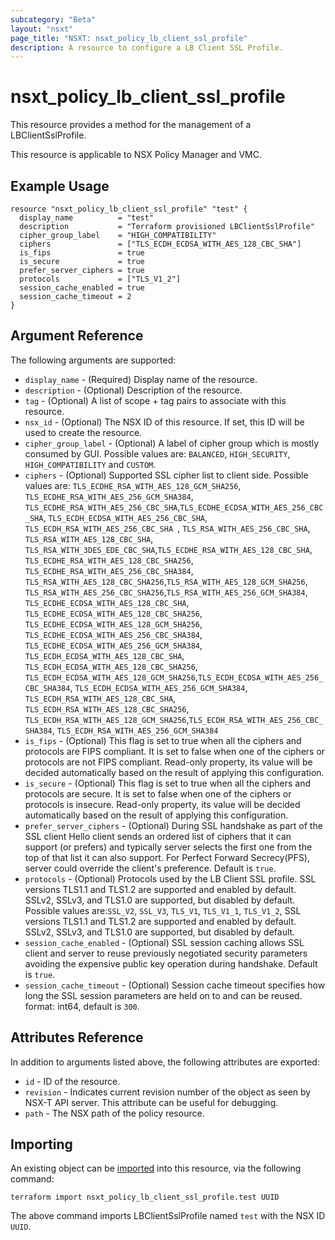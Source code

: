 ```yaml
---
subcategory: "Beta"
layout: "nsxt"
page_title: "NSXT: nsxt_policy_lb_client_ssl_profile"
description: A resource to configure a LB Client SSL Profile.
---
```


# nsxt_policy_lb_client_ssl_profile

This resource provides a method for the management of a LBClientSslProfile.

This resource is applicable to NSX Policy Manager and VMC.

## Example Usage

```hcl
resource "nsxt_policy_lb_client_ssl_profile" "test" {
  display_name          = "test"
  description           = "Terraform provisioned LBClientSslProfile"
  cipher_group_label    = "HIGH_COMPATIBILITY"
  ciphers               = ["TLS_ECDH_ECDSA_WITH_AES_128_CBC_SHA"]
  is_fips               = true
  is_secure             = true
  prefer_server_ciphers = true
  protocols             = ["TLS_V1_2"]
  session_cache_enabled = true
  session_cache_timeout = 2
}
```

## Argument Reference

The following arguments are supported:

* `display_name` - (Required) Display name of the resource.
* `description` - (Optional) Description of the resource.
* `tag` - (Optional) A list of scope + tag pairs to associate with this resource.
* `nsx_id` - (Optional) The NSX ID of this resource. If set, this ID will be used to create the resource.
* `cipher_group_label` - (Optional) A label of cipher group which is mostly consumed by GUI. Possible values are: `BALANCED`, `HIGH_SECURITY`, `HIGH_COMPATIBILITY` and `CUSTOM`.
* `ciphers` - (Optional) Supported SSL cipher list to client side. Possible values are: `TLS_ECDHE_RSA_WITH_AES_128_GCM_SHA256`, `TLS_ECDHE_RSA_WITH_AES_256_GCM_SHA384`, `TLS_ECDHE_RSA_WITH_AES_256_CBC_SHA`,`TLS_ECDHE_ECDSA_WITH_AES_256_CBC_SHA`, `TLS_ECDH_ECDSA_WITH_AES_256_CBC_SHA`, `TLS_ECDH_RSA_WITH_AES_256_CBC_SHA `, `TLS_RSA_WITH_AES_256_CBC_SHA`, `TLS_RSA_WITH_AES_128_CBC_SHA`, `TLS_RSA_WITH_3DES_EDE_CBC_SHA`,`TLS_ECDHE_RSA_WITH_AES_128_CBC_SHA`, `TLS_ECDHE_RSA_WITH_AES_128_CBC_SHA256`, `TLS_ECDHE_RSA_WITH_AES_256_CBC_SHA384`, `TLS_RSA_WITH_AES_128_CBC_SHA256`,`TLS_RSA_WITH_AES_128_GCM_SHA256`, `TLS_RSA_WITH_AES_256_CBC_SHA256`,`TLS_RSA_WITH_AES_256_GCM_SHA384`, `TLS_ECDHE_ECDSA_WITH_AES_128_CBC_SHA`, `TLS_ECDHE_ECDSA_WITH_AES_128_CBC_SHA256`, `TLS_ECDHE_ECDSA_WITH_AES_128_GCM_SHA256`,  `TLS_ECDHE_ECDSA_WITH_AES_256_CBC_SHA384`, `TLS_ECDHE_ECDSA_WITH_AES_256_GCM_SHA384`, `TLS_ECDH_ECDSA_WITH_AES_128_CBC_SHA`, `TLS_ECDH_ECDSA_WITH_AES_128_CBC_SHA256`, `TLS_ECDH_ECDSA_WITH_AES_128_GCM_SHA256`,`TLS_ECDH_ECDSA_WITH_AES_256_CBC_SHA384`, `TLS_ECDH_ECDSA_WITH_AES_256_GCM_SHA384`, `TLS_ECDH_RSA_WITH_AES_128_CBC_SHA`, `TLS_ECDH_RSA_WITH_AES_128_CBC_SHA256`, `TLS_ECDH_RSA_WITH_AES_128_GCM_SHA256`,`TLS_ECDH_RSA_WITH_AES_256_CBC_SHA384`, `TLS_ECDH_RSA_WITH_AES_256_GCM_SHA384`
* `is_fips` - (Optional) This flag is set to true when all the ciphers and protocols are FIPS compliant. It is set to false when one of the ciphers or protocols are not FIPS compliant. Read-only property, its value will be decided automatically based on the result of applying this configuration.
* `is_secure` - (Optional) This flag is set to true when all the ciphers and protocols are secure. It is set to false when one of the ciphers or protocols is insecure.  Read-only property, its value will be decided automatically based on the result of applying this configuration.
* `prefer_server_ciphers` - (Optional) During SSL handshake as part of the SSL client Hello client sends an ordered list of ciphers that it can support (or prefers) and typically server selects the first one from the top of that list it can also support. For Perfect Forward Secrecy(PFS), server could override the client's preference. Default is `true`.
* `protocols` - (Optional) Protocols used by the LB Client SSL profile. SSL versions TLS1.1 and TLS1.2 are supported and enabled by default. SSLv2, SSLv3, and TLS1.0 are supported, but disabled by default. Possible values are:`SSL_V2`, `SSL_V3`, `TLS_V1`, `TLS_V1_1`, `TLS_V1_2`, SSL versions TLS1.1 and TLS1.2 are supported and enabled by default. SSLv2, SSLv3, and TLS1.0 are supported, but disabled by default.
* `session_cache_enabled` - (Optional) SSL session caching allows SSL client and server to reuse previously negotiated security parameters avoiding the expensive public key operation during handshake. Default is `true`.
* `session_cache_timeout` - (Optional) Session cache timeout specifies how long the SSL session parameters are held on to and can be reused. format: int64, default is `300`.


## Attributes Reference

In addition to arguments listed above, the following attributes are exported:

* `id` - ID of the resource.
* `revision` - Indicates current revision number of the object as seen by NSX-T API server. This attribute can be useful for debugging.
* `path` - The NSX path of the policy resource.

## Importing

An existing object can be [imported][docs-import] into this resource, via the following command:

[docs-import]: https://www.terraform.io/cli/import

```
terraform import nsxt_policy_lb_client_ssl_profile.test UUID
```

The above command imports LBClientSslProfile named `test` with the NSX ID `UUID`.
